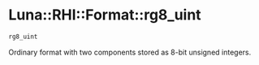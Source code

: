 # Luna::RHI::Format::rg8_uint

```c++
rg8_uint
```

Ordinary format with two components stored as 8-bit unsigned integers. 


